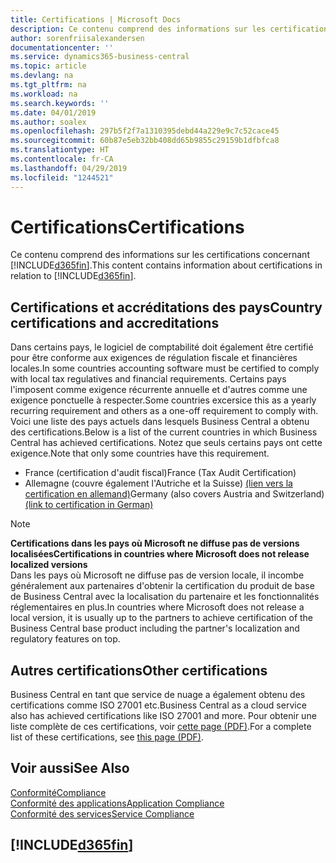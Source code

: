 ```yaml
---
title: Certifications | Microsoft Docs
description: Ce contenu comprend des informations sur les certifications concernant Business Central.
author: sorenfriisalexandersen
documentationcenter: ''
ms.service: dynamics365-business-central
ms.topic: article
ms.devlang: na
ms.tgt_pltfrm: na
ms.workload: na
ms.search.keywords: ''
ms.date: 04/01/2019
ms.author: soalex
ms.openlocfilehash: 297b5f2f7a1310395debd44a229e9c7c52cace45
ms.sourcegitcommit: 60b87e5eb32bb408dd65b9855c29159b1dfbfca8
ms.translationtype: HT
ms.contentlocale: fr-CA
ms.lasthandoff: 04/29/2019
ms.locfileid: "1244521"
---
```

# <a name="certifications"></a><span data-ttu-id="d3766-103">Certifications</span><span class="sxs-lookup"><span data-stu-id="d3766-103">Certifications</span></span>  
<span data-ttu-id="d3766-104">Ce contenu comprend des informations sur les certifications concernant [!INCLUDE[d365fin](../includes/d365fin_md.md)].</span><span class="sxs-lookup"><span data-stu-id="d3766-104">This content contains information about certifications in relation to [!INCLUDE[d365fin](../includes/d365fin_md.md)].</span></span>  

## <a name="country-certifications-and-accreditations"></a><span data-ttu-id="d3766-105">Certifications et accréditations des pays</span><span class="sxs-lookup"><span data-stu-id="d3766-105">Country certifications and accreditations</span></span>
<span data-ttu-id="d3766-106">Dans certains pays, le logiciel de comptabilité doit également être certifié pour être conforme aux exigences de régulation fiscale et financières locales.</span><span class="sxs-lookup"><span data-stu-id="d3766-106">In some countries accounting software must be certified to comply with local tax regulatives and financial requirements.</span></span> <span data-ttu-id="d3766-107">Certains pays l'imposent comme exigence récurrente annuelle et d'autres comme une exigence ponctuelle à respecter.</span><span class="sxs-lookup"><span data-stu-id="d3766-107">Some countries excersice this as a yearly recurring requirement and others as a one-off requirement to comply with.</span></span> <span data-ttu-id="d3766-108">Voici une liste des pays actuels dans lesquels Business Central a obtenu des certifications.</span><span class="sxs-lookup"><span data-stu-id="d3766-108">Below is a list of the current countries in which Business Central has achieved certifications.</span></span> <span data-ttu-id="d3766-109">Notez que seuls certains pays ont cette exigence.</span><span class="sxs-lookup"><span data-stu-id="d3766-109">Note that only some countries have this requirement.</span></span>  
- <span data-ttu-id="d3766-110">France (certification d'audit fiscal)</span><span class="sxs-lookup"><span data-stu-id="d3766-110">France (Tax Audit Certification)</span></span>
- <span data-ttu-id="d3766-111">Allemagne (couvre également l'Autriche et la Suisse) [(lien vers la certification en allemand)](https://www.bdo.de/de-de/themen/softwarebescheinungen/bdo/microsoft-dynamics-365-business-central)</span><span class="sxs-lookup"><span data-stu-id="d3766-111">Germany (also covers Austria and Switzerland) [(link to certification in German)](https://www.bdo.de/de-de/themen/softwarebescheinungen/bdo/microsoft-dynamics-365-business-central)</span></span>

> [!NOTE]  
>  <span data-ttu-id="d3766-112">**Certifications dans les pays où Microsoft ne diffuse pas de versions localisées**</span><span class="sxs-lookup"><span data-stu-id="d3766-112">**Certifications in countries where Microsoft does not release localized versions**</span></span>  
> <span data-ttu-id="d3766-113">Dans les pays où Microsoft ne diffuse pas de version locale, il incombe généralement aux partenaires d'obtenir la certification du produit de base de Business Central avec la localisation du partenaire et les fonctionnalités réglementaires en plus.</span><span class="sxs-lookup"><span data-stu-id="d3766-113">In countries where Microsoft does not release a local version, it is usually up to the partners to achieve certification of the Business Central base product including the partner's localization and regulatory features on top.</span></span>

## <a name="other-certifications"></a><span data-ttu-id="d3766-114">Autres certifications</span><span class="sxs-lookup"><span data-stu-id="d3766-114">Other certifications</span></span>  
<span data-ttu-id="d3766-115">Business Central en tant que service de nuage a également obtenu des certifications comme ISO 27001 etc.</span><span class="sxs-lookup"><span data-stu-id="d3766-115">Business Central as a cloud service also has achieved certifications like ISO 27001 and more.</span></span> <span data-ttu-id="d3766-116">Pour obtenir une liste complète de ces certifications, voir [cette page (PDF)](https://aka.ms/d365-compliance-list).</span><span class="sxs-lookup"><span data-stu-id="d3766-116">For a complete list of these certifications, see [this page (PDF)](https://aka.ms/d365-compliance-list).</span></span>

## <a name="see-also"></a><span data-ttu-id="d3766-117">Voir aussi</span><span class="sxs-lookup"><span data-stu-id="d3766-117">See Also</span></span>  
[<span data-ttu-id="d3766-118">Conformité</span><span class="sxs-lookup"><span data-stu-id="d3766-118">Compliance</span></span>](compliance-overview.md)  
[<span data-ttu-id="d3766-119">Conformité des applications</span><span class="sxs-lookup"><span data-stu-id="d3766-119">Application Compliance</span></span>](compliance-application-compliance.md)  
[<span data-ttu-id="d3766-120">Conformité des services</span><span class="sxs-lookup"><span data-stu-id="d3766-120">Service Compliance</span></span>](compliance-service-compliance.md)  

 ## [!INCLUDE[d365fin](../includes/free_trial_md.md)]  
 
